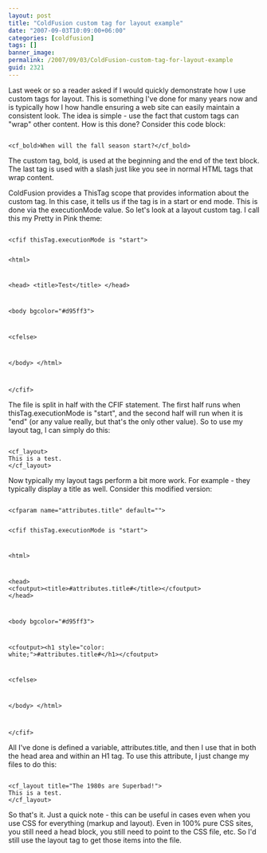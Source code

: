 ```yaml
---
layout: post
title: "ColdFusion custom tag for layout example"
date: "2007-09-03T10:09:00+06:00"
categories: [coldfusion]
tags: []
banner_image: 
permalink: /2007/09/03/ColdFusion-custom-tag-for-layout-example
guid: 2321
---
```


Last week or so a reader asked if I would quickly demonstrate how I use custom tags for layout. This is something I've done for many years now and is typically how I how handle ensuring a web site can easily maintain a consistent look. The idea is simple - use the fact that custom tags can "wrap" other content. How is this done? Consider this code block:
<!--more-->
<code>
&lt;cf_bold&gt;When will the fall season start?&lt;/cf_bold&gt;
</code>

The custom tag, bold, is used at the beginning and the end of the text block. The last tag is used with a slash just like you see in normal HTML tags that wrap content. 

ColdFusion provides a ThisTag scope that provides information about the custom tag. In this case, it tells us if the tag is in a start or end mode. This is done via the executionMode value. So let's look at a layout custom tag. I call this my Pretty in Pink theme:

<code>
&lt;cfif thisTag.executionMode is "start"&gt;

&lt;html&gt;

&lt;head&gt;
&lt;title&gt;Test&lt;/title&gt;
&lt;/head&gt;

&lt;body bgcolor="#d95ff3"&gt;

&lt;cfelse&gt;

&lt;/body&gt;
&lt;/html&gt;

&lt;/cfif&gt;
</code>

The file is split in half with the CFIF statement. The first half runs when thisTag.executionMode is "start", and the second half will run when it is "end" (or any value really, but that's the only other value). So to use my layout tag, I can simply do this:

<code>
&lt;cf_layout&gt;
This is a test.
&lt;/cf_layout&gt;
</code>

Now typically my layout tags perform a bit more work. For example - they typically display a title as well. Consider this modified version:

<code>
&lt;cfparam name="attributes.title" default=""&gt;

&lt;cfif thisTag.executionMode is "start"&gt;

&lt;html&gt;

&lt;head&gt;
&lt;cfoutput&gt;&lt;title&gt;#attributes.title#&lt;/title&gt;&lt;/cfoutput&gt;
&lt;/head&gt;

&lt;body bgcolor="#d95ff3"&gt;

&lt;cfoutput&gt;&lt;h1 style="color: white;"&gt;#attributes.title#&lt;/h1&gt;&lt;/cfoutput&gt;

&lt;cfelse&gt;

&lt;/body&gt;
&lt;/html&gt;

&lt;/cfif&gt;
</code>

All I've done is defined a variable, attributes.title, and then I use that in both the head area and within an H1 tag. To use this attribute, I just change my files to do this:

<code>
&lt;cf_layout title="The 1980s are Superbad!"&gt;
This is a test.
&lt;/cf_layout&gt;
</code>

So that's it. Just a quick note - this can be useful in cases even when you use CSS for everything (markup and layout). Even in 100% pure CSS sites, you still need a head block, you still need to point to the CSS file, etc. So I'd still use the layout tag to get those items into the file.